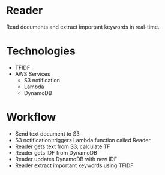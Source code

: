 Reader
======

Read documents and extract important keywords in real-time.

# Technologies
- TFIDF
- AWS Services
  - S3 notification
  - Lambda
  - DynamoDB

# Workflow
- Send text document to S3
- S3 notification triggers Lambda function called Reader
- Reader gets text from S3, calculate TF
- Reader gets IDF from DynamoDB
- Reader updates DynamoDB with new IDF
- Reader extract important keywords using TFIDF
